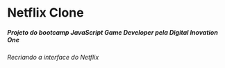 # Netflix Clone

##### Projeto do bootcamp JavaScript Game Developer pela Digital Inovation One

###### Recriando a interface do Netflix